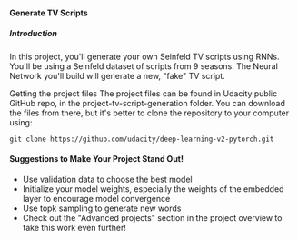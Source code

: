#### Generate TV Scripts
##### Introduction
In this project, you'll generate your own Seinfeld TV scripts using RNNs. 
You'll be using a Seinfeld dataset of scripts from 9 seasons. 
The Neural Network you'll build will generate a new, "fake" TV script.

Getting the project files
The project files can be found in Udacity public GitHub repo, 
in the project-tv-script-generation folder. 
You can download the files from there, but it's better to clone the repository to your computer using:

```
git clone https://github.com/udacity/deep-learning-v2-pytorch.git
```

#### Suggestions to Make Your Project Stand Out!
- Use validation data to choose the best model
- Initialize your model weights, especially the weights of the embedded layer to encourage model convergence
- Use topk sampling to generate new words
- Check out the "Advanced projects" section in the project overview to take this work even further!